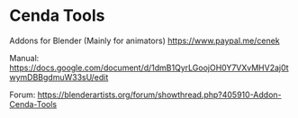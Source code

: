 # Cenda Tools
Addons for Blender (Mainly for animators)
https://www.paypal.me/cenek

Manual:
https://docs.google.com/document/d/1dmB1QyrLGoojOH0Y7VXvMHV2aj0twymDBBgdmuW33sU/edit

Forum:
https://blenderartists.org/forum/showthread.php?405910-Addon-Cenda-Tools
